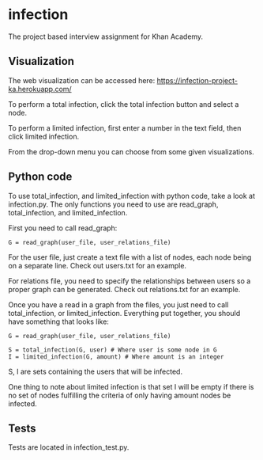 # infection
The project based interview assignment for Khan Academy.

## Visualization

The web visualization can be accessed here:
https://infection-project-ka.herokuapp.com/

To perform a total infection, click the total infection button and select a node.

To perform a limited infection, first enter a number in the text field, then click limited infection.

From the drop-down menu you can choose from some given visualizations.

## Python code

To use total_infection, and limited_infection with python code, take a look at infection.py.
The only functions you need to use are read_graph, total_infection, and limited_infection.

First you need to call read_graph:

```
G = read_graph(user_file, user_relations_file)
```

For the user file, just create a text file with a list of nodes, each node being on a separate line. Check out users.txt for an example.

For relations file, you need to specify the relationships between users so a proper graph can be generated. Check out 
relations.txt for an example.

Once you have a read in a graph from the files, you just need to call total_infection, or limited_infection.
Everything put together, you should have something that looks like:

```
G = read_graph(user_file, user_relations_file)

S = total_infection(G, user) # Where user is some node in G
I = limited_infection(G, amount) # Where amount is an integer
```

S, I are sets containing the users that will be infected.

One thing to note about limited infection is that set I will be empty if there is no set of nodes fulfilling the criteria 
of only having amount nodes be infected.

## Tests

Tests are located in infection_test.py.
